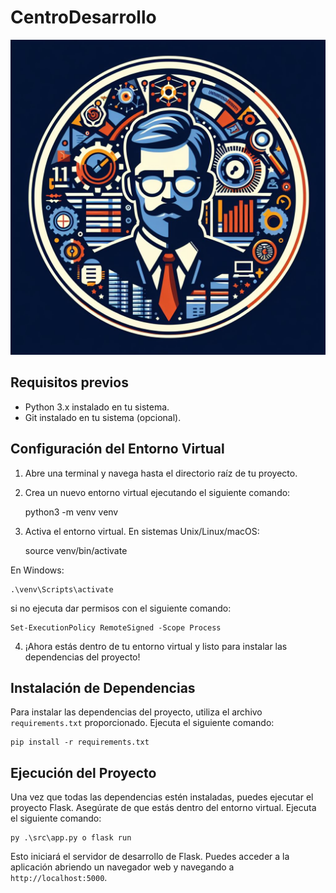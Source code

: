 # CentroDesarrollo

![Imagen de proyecto](images/logo.jfif)
## Requisitos previos

- Python 3.x instalado en tu sistema.
- Git instalado en tu sistema (opcional).

## Configuración del Entorno Virtual

1. Abre una terminal y navega hasta el directorio raíz de tu proyecto.

2. Crea un nuevo entorno virtual ejecutando el siguiente comando:
    
    
    python3 -m venv venv


3. Activa el entorno virtual. En sistemas Unix/Linux/macOS:
    
    
    source venv/bin/activate

En Windows:
    
    .\venv\Scripts\activate
    
si no ejecuta dar permisos con el siguiente comando:

    Set-ExecutionPolicy RemoteSigned -Scope Process


4. ¡Ahora estás dentro de tu entorno virtual y listo para instalar las dependencias del proyecto!

## Instalación de Dependencias

Para instalar las dependencias del proyecto, utiliza el archivo `requirements.txt` proporcionado. Ejecuta el siguiente comando:

    
    pip install -r requirements.txt


## Ejecución del Proyecto

Una vez que todas las dependencias estén instaladas, puedes ejecutar el proyecto Flask. Asegúrate de que estás dentro del entorno virtual. Ejecuta el siguiente comando:
    
    
    py .\src\app.py o flask run

Esto iniciará el servidor de desarrollo de Flask. Puedes acceder a la aplicación abriendo un navegador web y navegando a `http://localhost:5000`.


